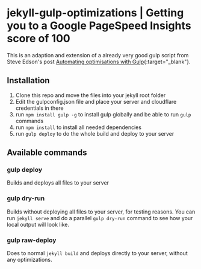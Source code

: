 # jekyll-gulp-optimizations | Getting you to a Google PageSpeed Insights score of 100

This is an adaption and extension of a already very good gulp script from Steve Edson's post [Automating optimisations with Gulp](https://steveedson.co.uk/gulp/advanced-tasks/){:target="_blank"}.

## Installation

1. Clone this repo and move the files into your jekyll root folder
2. Edit the gulpconfig.json file and place your server and cloudflare credentials in there
3. run `npm install gulp -g` to install gulp globally and be able to run `gulp` commands
4. run `npm install` to install all needed dependencies
5. run `gulp deploy` to do the whole build and deploy to your server

## Available commands

### gulp deploy

Builds and deploys all files to your server

### gulp dry-run

Builds without deploying all files to your server, for testing reasons. You can run `jekyll serve` and do a parallel `gulp dry-run` command to see how your local output will look like.

### gulp raw-deploy

Does to normal `jekyll build` and deploys directly to your server, without any optimizations.
